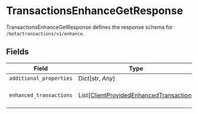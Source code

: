 # TransactionsEnhanceGetResponse

TransactionsEnhanceGetResponse defines the response schema for `/beta/transactions/v1/enhance`.


## Fields

| Field                                                                                               | Type                                                                                                | Required                                                                                            | Description                                                                                         |
| --------------------------------------------------------------------------------------------------- | --------------------------------------------------------------------------------------------------- | --------------------------------------------------------------------------------------------------- | --------------------------------------------------------------------------------------------------- |
| `additional_properties`                                                                             | Dict[str, *Any*]                                                                                    | :heavy_minus_sign:                                                                                  | N/A                                                                                                 |
| `enhanced_transactions`                                                                             | List[[ClientProvidedEnhancedTransaction](../../models/shared/clientprovidedenhancedtransaction.md)] | :heavy_check_mark:                                                                                  | An array of enhanced transactions.                                                                  |